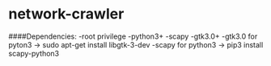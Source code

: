 # network-crawler

####Dependencies:
-root privilege
-python3+
-scapy
-gtk3.0+
-gtk3.0 for pyton3 -> sudo apt-get install libgtk-3-dev
-scapy for python3 -> pip3 install scapy-python3
